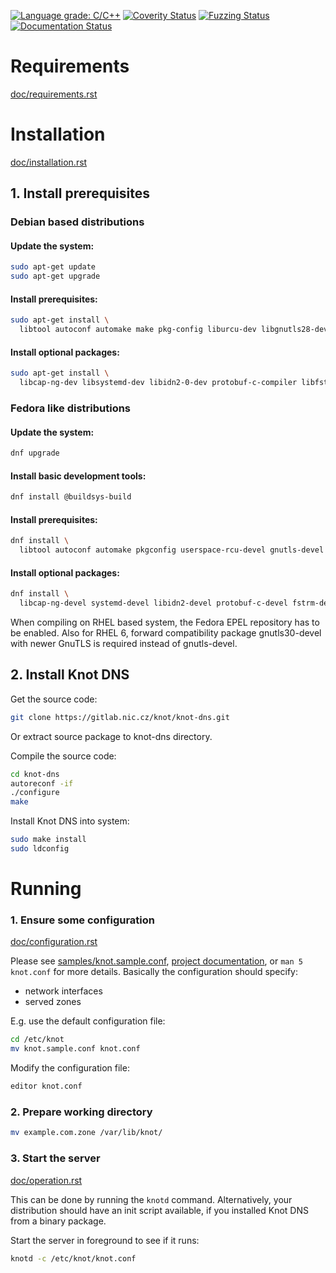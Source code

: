 [![Language grade: C/C++](https://img.shields.io/lgtm/grade/cpp/g/CZ-NIC/knot.svg?logo=lgtm&logoWidth=18)](https://lgtm.com/projects/g/CZ-NIC/knot/context:cpp)
[![Coverity Status](https://img.shields.io/coverity/scan/knot-dns.svg)](https://scan.coverity.com/projects/knot-dns)
[![Fuzzing Status](https://oss-fuzz-build-logs.storage.googleapis.com/badges/knot-dns.svg)](https://bugs.chromium.org/p/oss-fuzz/issues/list?sort=-opened&can=1&q=proj:knot-dns)
[![Documentation Status](https://readthedocs.org/projects/knot/badge/?version=master)](https://knot.readthedocs.io/en/master/)

# Requirements

[doc/requirements.rst](doc/requirements.rst)

# Installation

[doc/installation.rst](doc/installation.rst)

## 1. Install prerequisites

### Debian based distributions

#### Update the system:
```bash
sudo apt-get update
sudo apt-get upgrade
```

#### Install prerequisites:
```bash
sudo apt-get install \
  libtool autoconf automake make pkg-config liburcu-dev libgnutls28-dev libedit-dev liblmdb-dev
```

#### Install optional packages:
```bash
sudo apt-get install \
  libcap-ng-dev libsystemd-dev libidn2-0-dev protobuf-c-compiler libfstrm-dev libmaxminddb-dev libnghttp2-dev
```

### Fedora like distributions

#### Update the system:
```bash
dnf upgrade
```

#### Install basic development tools:
```bash
dnf install @buildsys-build
```

#### Install prerequisites:
```bash
dnf install \
  libtool autoconf automake pkgconfig userspace-rcu-devel gnutls-devel libedit-devel lmdb-devel
```

#### Install optional packages:
```bash
dnf install \
  libcap-ng-devel systemd-devel libidn2-devel protobuf-c-devel fstrm-devel libmaxminddb-devel libnghttp2-devel
```

When compiling on RHEL based system, the Fedora EPEL repository has to be
enabled. Also for RHEL 6, forward compatibility package gnutls30-devel
with newer GnuTLS is required instead of gnutls-devel.

## 2. Install Knot DNS

Get the source code:
```bash
git clone https://gitlab.nic.cz/knot/knot-dns.git
```
Or extract source package to knot-dns directory.

Compile the source code:
```bash
cd knot-dns
autoreconf -if
./configure
make
```

Install Knot DNS into system:
```bash
sudo make install
sudo ldconfig
```

# Running

### 1. Ensure some configuration

[doc/configuration.rst](doc/configuration.rst)

Please see [samples/knot.sample.conf](samples/knot.sample.conf),
[project documentation](https://www.knot-dns.cz/documentation/),
or `man 5 knot.conf` for more details. Basically the configuration should specify:
- network interfaces
- served zones

E.g. use the default configuration file:
```bash
cd /etc/knot
mv knot.sample.conf knot.conf
```
Modify the configuration file:
```bash
editor knot.conf
```

### 2. Prepare working directory

```bash
mv example.com.zone /var/lib/knot/
```

### 3. Start the server

[doc/operation.rst](doc/operation.rst)

This can be done by running the `knotd` command. Alternatively, your distribution
should have an init script available, if you installed Knot DNS from a binary package.

Start the server in foreground to see if it runs:
```bash
knotd -c /etc/knot/knot.conf
```
